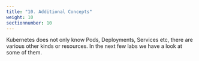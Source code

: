 ```yaml
---
title: "10. Additional Concepts"
weight: 10
sectionnumber: 10
---
```


Kubernetes does not only know Pods, Deployments, Services etc, there are various other kinds or resources. In the next few labs we have a look at some of them.
